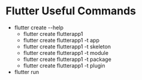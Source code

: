 # Flutter Useful Commands

- flutter create --help
  - flutter create flutterapp1
  - flutter create flutterapp1 -t app
  - flutter create flutterapp1 -t skeleton
  - flutter create flutterapp1 -t module
  - flutter create flutterapp1 -t package
  - flutter create flutterapp1 -t plugin
- flutter run
